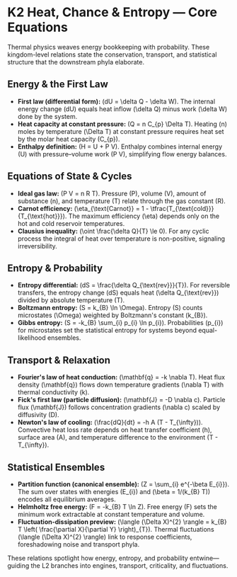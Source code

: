 # K2 Heat, Chance & Entropy — Core Equations

Thermal physics weaves energy bookkeeping with probability. These kingdom-level relations state the conservation, transport, and statistical structure that the downstream phyla elaborate.

## Energy & the First Law
- **First law (differential form):** \(dU = \delta Q - \delta W\). The internal energy change \(dU\) equals heat inflow \(\delta Q\) minus work \(\delta W\) done by the system.
- **Heat capacity at constant pressure:** \(Q = n C_{p} \Delta T\). Heating \(n\) moles by temperature \(\Delta T\) at constant pressure requires heat set by the molar heat capacity \(C_{p}\).
- **Enthalpy definition:** \(H = U + P V\). Enthalpy combines internal energy \(U\) with pressure–volume work \(P V\), simplifying flow energy balances.

## Equations of State & Cycles
- **Ideal gas law:** \(P V = n R T\). Pressure \(P\), volume \(V\), amount of substance \(n\), and temperature \(T\) relate through the gas constant \(R\).
- **Carnot efficiency:** \(\eta_{\text{Carnot}} = 1 - \tfrac{T_{\text{cold}}}{T_{\text{hot}}}\). The maximum efficiency \(\eta\) depends only on the hot and cold reservoir temperatures.
- **Clausius inequality:** \(\oint \frac{\delta Q}{T} \le 0\). For any cyclic process the integral of heat over temperature is non-positive, signaling irreversibility.

## Entropy & Probability
- **Entropy differential:** \(dS = \frac{\delta Q_{\text{rev}}}{T}\). For reversible transfers, the entropy change \(dS\) equals heat \(\delta Q_{\text{rev}}\) divided by absolute temperature \(T\).
- **Boltzmann entropy:** \(S = k_{B} \ln \Omega\). Entropy \(S\) counts microstates \(\Omega\) weighted by Boltzmann's constant \(k_{B}\).
- **Gibbs entropy:** \(S = -k_{B} \sum_{i} p_{i} \ln p_{i}\). Probabilities \(p_{i}\) for microstates set the statistical entropy for systems beyond equal-likelihood ensembles.

## Transport & Relaxation
- **Fourier's law of heat conduction:** \(\mathbf{q} = -k \nabla T\). Heat flux density \(\mathbf{q}\) flows down temperature gradients \(\nabla T\) with thermal conductivity \(k\).
- **Fick's first law (particle diffusion):** \(\mathbf{J} = -D \nabla c\). Particle flux \(\mathbf{J}\) follows concentration gradients \(\nabla c\) scaled by diffusivity \(D\).
- **Newton's law of cooling:** \(\frac{dQ}{dt} = -h A (T - T_{\infty})\). Convective heat loss rate depends on heat transfer coefficient \(h\), surface area \(A\), and temperature difference to the environment \(T - T_{\infty}\).

## Statistical Ensembles
- **Partition function (canonical ensemble):** \(Z = \sum_{i} e^{-\beta E_{i}}\). The sum over states with energies \(E_{i}\) and \(\beta = 1/(k_{B} T)\) encodes all equilibrium averages.
- **Helmholtz free energy:** \(F = -k_{B} T \ln Z\). Free energy \(F\) sets the minimum work extractable at constant temperature and volume.
- **Fluctuation-dissipation preview:** \(\langle (\Delta X)^{2} \rangle = k_{B} T \left( \frac{\partial X}{\partial Y} \right)_{T}\). Thermal fluctuations \(\langle (\Delta X)^{2} \rangle\) link to response coefficients, foreshadowing noise and transport phyla.

These relations spotlight how energy, entropy, and probability entwine—guiding the L2 branches into engines, transport, criticality, and fluctuations.
